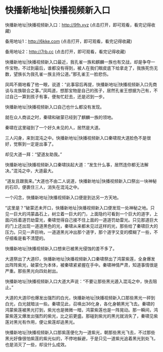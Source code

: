 # 快播新地址|快播视频新入口

快播新地址|快播视频新入口：http://9fh.xyz  (点击打开，即可观看，看完记得收藏)

备用地址1：http://6kke.com (点击打开，即可观看，看完记得收藏)

备用地址2：http://7rb.cc (点击打开，即可观看，看完记得收藏)


快播新地址|快播视频新入口最近，我孔雀一族和麒麟一族也有交战，却是争夺一件宝物，不过到最后，谁都没有得到，被人在我们眼皮底下给拿走了，我族死伤无数，望族长为我孔雀一族主持公道。”那孔雀王一脸悲伤。

凤鸣不屑地看了他一眼，说道：“此事容后再提，快播新地址|快播视频新入口先商谈与龙族联合之事。”凤鸣道，想那宝物是自己的孩子，居然孔雀王想据为己有，不过自己一算到孩子有事，便匆忙赶去，还是迟到一步。

快播新地址|快播视频新入口自己也什么都没有发现。

就在众人商谈之时，秦啸和破蒙已经到了麒麟一族的领地。

秦啸在这里碰到了一个好久未见的人，居然是大道。

三人闪身，来到混沌之中。快播新地址|快播视频新入口秦啸观大道脸色不是很好，觉察到一定是出事了。

却见大道一拜：“望道友助我。”

快播新地址|快播视频新入口秦啸扶起大道：“发生什么事，居然连你都无法解决。”混沌之中，大道最大。

“道友且跟我来。”大道也不由二人说道，快播新地址|快播视频新入口祭出一块神秘的石印，便裹住三人，消失在混沌之中。

一个闪念，快播新地址|快播视频新入口便是到达另一方天地。

“这里是？”破蒙还未开口，快播新地址|快播视频新入口便发现一处神秘之地。只见一巨大的鸿蒙晶石上，树立着一巨大的门，上面隐约可看到一个巨大的道字，上面闪烁着道罚劫雷光，秦啸觉得自己接不住上面的一道道罚劫雷光。只见那道巨大的门上还出现一道道黑色的光，秦啸从来都未见过这样的光，那些给了秦啸巨大的压力。只见一声巨响，一道道黑光冲出那个道字，那个道字又变的模糊了一些，不仔细看是看不清楚的。

快播新地址|快播视频新入口想来已被黑光侵蚀的差不多了。

大道祭出了大道印，快播新地址|快播视频新入口秦啸祭出了鸿蒙紫莲，全身爆发出阵阵紫光，破蒙化为本体，被秦啸紧紧握在手中。秦啸神情严肃，知道事情很是严重。那些黑光向四处射出。

快播新地址|快播视频新入口大道大声说：“不要让那些黑光遁入混沌之中，快去阻止。”

大道的大道印也爆发出强烈的白光，快播新地址|快播视频新入口那些黑光一砰到白光，白光就暗淡一些。秦啸见此，召唤出36化身，各化身朝黑光飞去。秦啸的鸿蒙紫莲被黑光打到，紫光也是微微一暗，鸿蒙紫莲也是一阵晃动。那一瞬间，鸿蒙紫莲又爆发出强烈的紫光，比之前更盛。那碰到紫光的黑光就消失了，秦啸见紫莲对黑光有作用，便让紫莲却追黑光。

快播新地址|快播视频新入口那紫莲便化为一道紫光，朝那些黑光飞去，不过那些黑光好像很怕紫莲的紫光似的，不停地躲避，于是只见一道紫光追着黑光到处飞，也是消灭了一些，却没什么成效。
